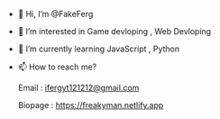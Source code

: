 - 👋 Hi, I’m @FakeFerg
- 👀 I’m interested in Game devloping , Web Devloping
- 🌱 I’m currently learning JavaScript , Python
- 📫 How to reach me?

  Email : ifergyt121212@gmail.com
  
  Biopage : https://freakyman.netlify.app

<!---
FakeFerg/FakeFerg is a ✨ special ✨ repository because its `README.md` (this file) appears on your GitHub profile.
You can click the Preview link to take a look at your changes.
--->
